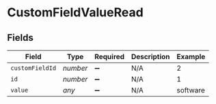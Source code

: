 # CustomFieldValueRead


## Fields

| Field              | Type               | Required           | Description        | Example            |
| ------------------ | ------------------ | ------------------ | ------------------ | ------------------ |
| `customFieldId`    | *number*           | :heavy_minus_sign: | N/A                | 2                  |
| `id`               | *number*           | :heavy_minus_sign: | N/A                | 1                  |
| `value`            | *any*              | :heavy_minus_sign: | N/A                | software           |